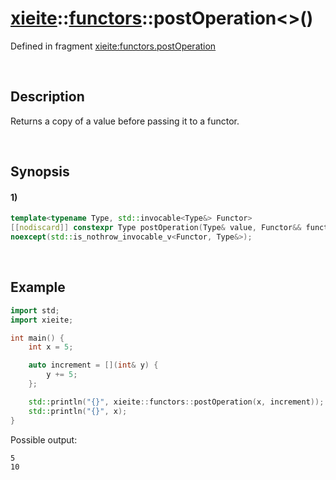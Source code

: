 # [xieite](../../xieite.md)\:\:[functors](../../functors.md)\:\:postOperation\<\>\(\)
Defined in fragment [xieite:functors.postOperation](../../../src/functors/post_operation.cpp)

&nbsp;

## Description
Returns a copy of a value before passing it to a functor.

&nbsp;

## Synopsis
#### 1)
```cpp
template<typename Type, std::invocable<Type&> Functor>
[[nodiscard]] constexpr Type postOperation(Type& value, Functor&& functor)
noexcept(std::is_nothrow_invocable_v<Functor, Type&>);
```

&nbsp;

## Example
```cpp
import std;
import xieite;

int main() {
    int x = 5;

    auto increment = [](int& y) {
        y += 5;
    };

    std::println("{}", xieite::functors::postOperation(x, increment));
    std::println("{}", x);
}
```
Possible output:
```
5
10
```
